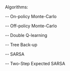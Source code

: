Algorithms:

-- On-policy Monte-Carlo

-- Off-policy Monte-Carlo

-- Double Q-learning

-- Tree Back-up

-- SARSA

-- Two-Step Expected SARSA
